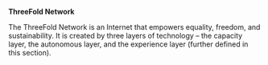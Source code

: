 **ThreeFold Network**

The ThreeFold Network is an Internet that empowers equality, freedom, and sustainability. It is created by three layers of technology – the capacity layer, the autonomous layer, and the experience layer (further defined in this section).
